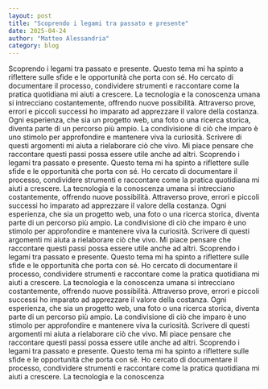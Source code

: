 ```yaml
---
layout: post
title: "Scoprendo i legami tra passato e presente"
date: 2025-04-24
author: "Matteo Alessandria"
category: blog
---
```


Scoprendo i legami tra passato e presente. Questo tema mi ha spinto a riflettere sulle sfide e le opportunità che porta con sé. Ho cercato di documentare il processo, condividere strumenti e raccontare come la pratica quotidiana mi aiuti a crescere. La tecnologia e la conoscenza umana si intrecciano costantemente, offrendo nuove possibilità. Attraverso prove, errori e piccoli successi ho imparato ad apprezzare il valore della costanza. Ogni esperienza, che sia un progetto web, una foto o una ricerca storica, diventa parte di un percorso più ampio. La condivisione di ciò che imparo è uno stimolo per approfondire e mantenere viva la curiosità. Scrivere di questi argomenti mi aiuta a rielaborare ciò che vivo. Mi piace pensare che raccontare questi passi possa essere utile anche ad altri. Scoprendo i legami tra passato e presente. Questo tema mi ha spinto a riflettere sulle sfide e le opportunità che porta con sé. Ho cercato di documentare il processo, condividere strumenti e raccontare come la pratica quotidiana mi aiuti a crescere. La tecnologia e la conoscenza umana si intrecciano costantemente, offrendo nuove possibilità. Attraverso prove, errori e piccoli successi ho imparato ad apprezzare il valore della costanza. Ogni esperienza, che sia un progetto web, una foto o una ricerca storica, diventa parte di un percorso più ampio. La condivisione di ciò che imparo è uno stimolo per approfondire e mantenere viva la curiosità. Scrivere di questi argomenti mi aiuta a rielaborare ciò che vivo. Mi piace pensare che raccontare questi passi possa essere utile anche ad altri. Scoprendo i legami tra passato e presente. Questo tema mi ha spinto a riflettere sulle sfide e le opportunità che porta con sé. Ho cercato di documentare il processo, condividere strumenti e raccontare come la pratica quotidiana mi aiuti a crescere. La tecnologia e la conoscenza umana si intrecciano costantemente, offrendo nuove possibilità. Attraverso prove, errori e piccoli successi ho imparato ad apprezzare il valore della costanza. Ogni esperienza, che sia un progetto web, una foto o una ricerca storica, diventa parte di un percorso più ampio. La condivisione di ciò che imparo è uno stimolo per approfondire e mantenere viva la curiosità. Scrivere di questi argomenti mi aiuta a rielaborare ciò che vivo. Mi piace pensare che raccontare questi passi possa essere utile anche ad altri. Scoprendo i legami tra passato e presente. Questo tema mi ha spinto a riflettere sulle sfide e le opportunità che porta con sé. Ho cercato di documentare il processo, condividere strumenti e raccontare come la pratica quotidiana mi aiuti a crescere. La tecnologia e la conoscenza
